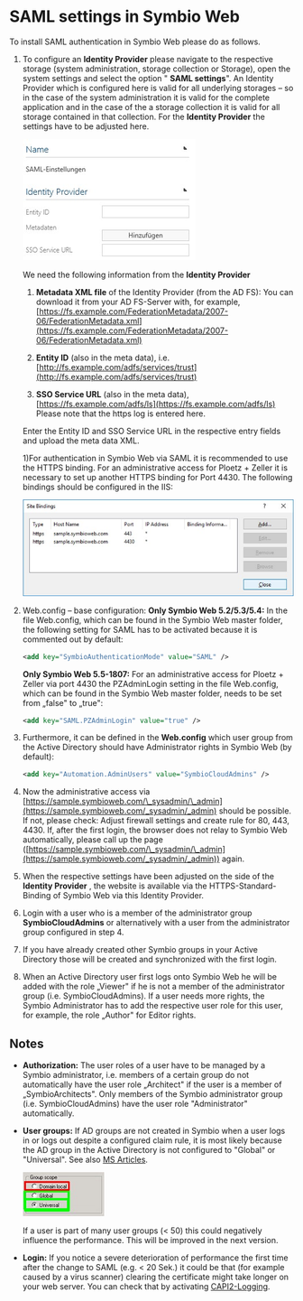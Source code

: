 # SAML settings in Symbio Web

To install SAML authentication in Symbio Web please do as follows.

1. To configure an **Identity Provider** please navigate to the respective storage (system administration, storage collection or Storage), open the system settings and select the option &quot; **SAML settings**&quot;. An Identity Provider which is configured here is valid for all underlying storages – so in the case of the system administration it is valid for the complete application and in the case of the a storage collection it is valid for all storage contained in that collection. For the **Identity Provider** the settings have to be adjusted here.

    ![Identity Provider](media/Identity_Provider.jpg)

    We need the following information from the **Identity Provider**

    1. **Metadata XML file** of the Identity Provider (from the AD FS): You can download it from your AD FS-Server with, for example, [https://fs.example.com/FederationMetadata/2007-06/FederationMetadata.xml](https://fs.example.com/FederationMetadata/2007-06/FederationMetadata.xml)

    2. **Entity ID** (also in the meta data), i.e. [http://fs.example.com/adfs/services/trust](http://fs.example.com/adfs/services/trust)

    3. **SSO Service URL** (also in the meta data), [https://fs.example.com/adfs/ls](https://fs.example.com/adfs/ls) Please note that the https log is entered here.

    Enter the Entity ID and SSO Service URL in the respective entry fields and upload the meta data XML.

    1)For authentication in Symbio Web via SAML it is recommended to use the HTTPS binding. For an administrative access for Ploetz + Zeller it is necessary to set up another HTTPS binding for Port 4430.
    The following bindings should be configured in the IIS:

    ![Bindings](media/Bindings.jpg)

2. Web.config – base configuration:
  **Only Symbio Web 5.2/5.3/5.4:** In the file Web.config, which can be found in the Symbio Web master folder, the following setting for SAML has to be activated because it is commented out by default:

    ````xml
    <add key="SymbioAuthenticationMode" value="SAML" />
    ````
    **Only Symbio Web 5.5-1807:** For an administrative access for Ploetz + Zeller via port 4430 the PZAdminLogin setting in the file Web.config, which can be found in the Symbio Web master folder, needs to be set from „false&quot; to „true&quot;:

    ````xml
    <add key="SAML.PZAdminLogin" value="true" />
    ````

3. Furthermore, it can be defined in the **Web.config** which user group from the Active Directory should have Administrator rights in Symbio Web (by default):

    ````xml
    <add key="Automation.AdminUsers" value="SymbioCloudAdmins" />
    ````

4. Now the administrative access via [https://sample.symbioweb.com/\_sysadmin/\_admin](https://sample.symbioweb.com/_sysadmin/_admin) should be possible. If not, please check: Adjust firewall settings and create rule for 80, 443, 4430. If, after the first login, the browser does not relay to Symbio Web automatically, please call up the page ([https://sample.symbioweb.com/\_sysadmin/\_admin](https://sample.symbioweb.com/_sysadmin/_admin)) again.

5. When the respective settings have been adjusted on the side of the **Identity Provider** , the website is available via the HTTPS-Standard-Binding of Symbio Web via this Identity Provider.

6. Login with a user who is a member of the administrator group **SymbioCloudAdmins** or alternatively with a user from the administrator group configured in step 4.

7. If you have already created other Symbio groups in your Active Directory those will be created and synchronized with the first login.

8. When an Active Directory user first logs onto Symbio Web he will be added with the role „Viewer&quot; if he is not a member of the administrator group (i.e. SymbioCloudAdmins). If a user needs more rights, the Symbio Administrator has to add the respective user role for this user, for example, the role „Author&quot; for Editor rights.

## Notes

- **Authorization:**
 The user roles of a user have to be managed by a Symbio administrator, i.e. members of a certain group do not automatically have the user role „Architect&quot; if the user is a member of  „SymbioArchitects&quot;. Only members of the Symbio administrator group (i.e. SymbioCloudAdmins) have the user role &quot;Administrator&quot; automatically.

- **User groups:**
 If AD groups are not created in Symbio when a user logs in or logs out despite a configured claim rule, it is most likely because the AD group in the Active Directory is not configured to "Global&quot; or "Universal&quot;.
 See also [MS Articles](https://social.technet.microsoft.com/wiki/contents/articles/13829.ad-fs-2-0-domain-local-groups-in-a-claim.aspx).

  ![User Groups](media/User_Groups.jpg)

  If a user is part of many user groups (< 50) this could negatively influence the performance. This will be improved in the next version.

- **Login:** If you notice a severe deterioration of performance the first time after the change to SAML (e.g. < 20 Sek.) it could be that (for example caused by a virus scanner) clearing the certificate might take longer on your web server. You can check that by activating [CAPI2-Logging](https://blogs.msdn.microsoft.com/benjaminperkins/2013/09/30/enable-capi2-event-logging-to-troubleshoot-pki-and-ssl-certificate-issues/).